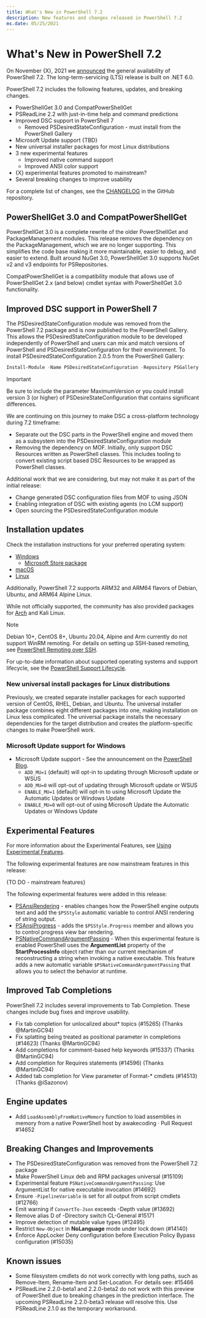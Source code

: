 ```yaml
---
title: What's New in PowerShell 7.2
description: New features and changes released in PowerShell 7.2
ms.date: 05/25/2021
---
```


# What's New in PowerShell 7.2

On November {X}, 2021 we [announced][] the general availability of PowerShell 7.2. The
long-term-servicing (LTS) release is built on .NET 6.0.

PowerShell 7.2 includes the following features, updates, and breaking changes.

- PowerShellGet 3.0 and CompatPowerShellGet
- PSReadLine 2.2 with just-in-time help and command predictions
- Improved DSC support in PowerShell 7
  - Removed PSDesiredStateConfiguration - must install from the PowerShell Gallery
- Microsoft Update support {TBD}
- New universal installer packages for most Linux distributions
- 3 new experimental features
  - Improved native command support
  - Improved ANSI color support
- {X} experimental features promoted to mainstream?
- Several breaking changes to improve usability

For a complete list of changes, see the [CHANGELOG][] in the GitHub repository.

## PowerShellGet 3.0 and CompatPowerShellGet

PowerShellGet 3.0 is a complete rewrite of the older PowerShellGet and PackageManagement modules.
This release removes the dependency on the PackageManagement, which we are no longer supporting.
This simplifies the code base making it more maintainable, easier to debug, and easier to extend.
Built around NuGet 3.0, PowerShellGet 3.0 supports NuGet v2 and v3 endpoints for PSRepositories.

CompatPowerShellGet is a compatibility module that allows use of PowerShellGet 2.x (and below)
cmdlet syntax with PowerShellGet 3.0 functionality.

## Improved DSC support in PowerShell 7

The PSDesiredStateConfiguration module was removed from the PowerShell 7.2 package and is now
published to the PowerShell Gallery. This allows the PSDesiredStateConfiguration module to be
developed independently of PowerShell and users can mix and match versions of PowerShell and
PSDesiredStateConfiguration for their environment. To install PSDesiredStateConfiguration 2.0.5 from
the PowerShell Gallery:

```powershell
Install-Module -Name PSDesiredStateConfiguration -Repository PSGallery -MaximumVersion 2.99
```

> [!IMPORTANT]
> Be sure to include the parameter MaximumVersion or you could install version 3 (or higher) of
> PSDesireStateConfiguration that contains significant differences.

We are continuing on this journey to make DSC a cross-platform technology during 7.2 timeframe:

- Separate out the DSC parts in the PowerShell engine and moved them as a subsystem into the
  PSDesiredStateConfiguration module
- Removing the dependency on MOF. Initially, only support DSC Resources written as PowerShell
  classes. This includes tooling to convert existing script based DSC Resources to be wrapped as
  PowerShell classes.

Additional work that we are considering, but may not make it as part of the initial release:

- Change generated DSC configuration files from MOF to using JSON
- Enabling integration of DSC with existing agents (no LCM support)
- Open sourcing the PSDesiredStateConfiguration module

## Installation updates

Check the installation instructions for your preferred operating system:

- [Windows][]
  - [Microsoft Store package][]
- [macOS][]
- [Linux][]

Additionally, PowerShell 7.2 supports ARM32 and ARM64 flavors of Debian, Ubuntu, and ARM64 Alpine
Linux.

While not officially supported, the community has also provided packages for [Arch][] and Kali
Linux.

> [!NOTE]
> Debian 10+, CentOS 8+, Ubuntu 20.04, Alpine and Arm currently do not support WinRM remoting. For
> details on setting up SSH-based remoting, see [PowerShell Remoting over SSH][].

For up-to-date information about supported operating systems and support lifecycle, see the
[PowerShell Support Lifecycle][].

### New universal install packages for Linux distributions

Previously, we created separate installer packages for each supported version of CentOS, RHEL,
Debian, and Ubuntu. The universal installer package combines eight different packages into one,
making installation on Linux less complicated. The universal package installs the necessary
dependencies for the target distribution and creates the platform-specific changes to make
PowerShell work.

### Microsoft Update support for Windows

- Microsoft Update support - See the announcement on the
  [PowerShell Blog](https://devblogs.microsoft.com/powershell/preview-updating-powershell-7-2-with-microsoft-update/).
  - `ADD_MU=1` (default) will opt-in to updating through Microsoft update or WSUS
  - `ADD_MU=0` will opt-out of updating through Microsoft update or WSUS
  - `ENABLE_MU=1` (default) will opt-in to using Microsoft Update the Automatic Updates or Windows
    Update
  - `ENABLE_MU=0` will opt-out of using Microsoft Update the Automatic Updates or Windows Update

## Experimental Features

For more information about the Experimental Features, see [Using Experimental Features][].

The following experimental features are now mainstream features in this release:

{TO DO - mainstream features}

The following experimental features were added in this release:

- [PSAnsiRendering][] - enables changes how the PowerShell engine outputs text and add the
  `$PSStyle` automatic variable to control ANSI rendering of string output.
- [PSAnsiProgress][] - adds the `$PSStyle.Progress`
  member and allows you to control progress view bar rendering.
- [PSNativeCommandArgumentPassing][] - When this experimental feature is enabled PowerShell uses the
  **ArgumentList** property of the **StartProcessInfo** object rather than our current mechanism of
  reconstructing a string when invoking a native executable. This feature adds a new automatic
  variable `$PSNativeCommandArgumentPassing` that allows you to select the behavior at runtime.

## Improved Tab Completions

PowerShell 7.2 includes several improvements to Tab Completion. These changes include bug fixes and
improve usability.

- Fix tab completion for unlocalized about* topics (#15265) (Thanks @MartinGC94)
- Fix splatting being treated as positional parameter in completions (#14623) (Thanks @MartinGC94)
- Add completions for comment-based help keywords (#15337) (Thanks @MartinGC94)
- Add completion for Requires statements (#14596) (Thanks @MartinGC94)
- Added tab completion for View parameter of Format-* cmdlets (#14513) (Thanks @iSazonov)

## Engine updates

- Add `LoadAssemblyFromNativeMemory` function to load assemblies in memory from a native PowerShell
  host by awakecoding · Pull Request #14652

## Breaking Changes and Improvements

- The PSDesiredStateConfiguration was removed from the PowerShell 7.2 package
- Make PowerShell Linux deb and RPM packages universal (#15109)
- Experimental feature `PSNativeCommandArgumentPassing`: Use ArgumentList for native executable
  invocation (#14692)
- Ensure `-PipelineVariable` is set for all output from script cmdlets (#12766)
- Emit warning if `ConvertTo-Json` exceeds -Depth value (#13692)
- Remove alias D of -Directory switch CL-General #15171
- Improve detection of mutable value types (#12495)
- Restrict `New-Object` in **NoLanguage** mode under lock down (#14140)
- Enforce AppLocker Deny configuration before Execution Policy Bypass configuration (#15035)

## Known issues

- Some filesystem cmdlets do not work correctly with long paths, such as Remove-Item, Rename-Item
  and Set-Location. For details see: #15466
- PSReadLine 2.2.0-beta1 and 2.2.0-beta2 do not work with this preview of PowerShell due to breaking
  changes in the prediction interface. The upcoming PSReadLine 2.2.0-beta3 release will resolve
  this. Use PSReadLine 2.1.0 as the temporary workaround.

<!-- reference links -->

[Using Experimental Features]: ../learn/experimental-features.md
[PSAnsiRendering]: ../learn/experimental-features.md#psansirendering
[PSAnsiProgress]: ../learn/experimental-features.md#psansiprogress
[PSNativeCommandArgumentPassing]: ../learn/experimental-features.md#psnativecommandargumentpassing
[announced]: https://devblogs.microsoft.com/powershell/announcing-powershell-7-2/
[CHANGELOG]: https://github.com/PowerShell/PowerShell/blob/master/CHANGELOG/7.2.md
[Arch]: https://aur.archlinux.org/packages/powershell/
[Linux]: /powershell/scripting/install/installing-powershell-core-on-linux
[macOS]: /powershell/scripting/install/installing-powershell-core-on-macos
[Windows]: /powershell/scripting/install/installing-powershell-core-on-windows
[Microsoft Store package]: https://www.microsoft.com/store/apps/9MZ1SNWT0N5D
[PowerShell Remoting over SSH]: /powershell/scripting/learn/remoting/ssh-remoting-in-powershell-core
[PowerShell Support Lifecycle]: /powershell/scripting/powershell-support-lifecycle
